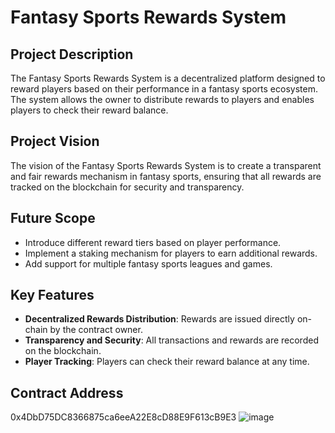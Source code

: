 # Fantasy Sports Rewards System

## Project Description
The Fantasy Sports Rewards System is a decentralized platform designed to reward players based on their performance in a fantasy sports ecosystem. The system allows the owner to distribute rewards to players and enables players to check their reward balance.

## Project Vision
The vision of the Fantasy Sports Rewards System is to create a transparent and fair rewards mechanism in fantasy sports, ensuring that all rewards are tracked on the blockchain for security and transparency.

## Future Scope
- Introduce different reward tiers based on player performance.
- Implement a staking mechanism for players to earn additional rewards.
- Add support for multiple fantasy sports leagues and games.

## Key Features
- **Decentralized Rewards Distribution**: Rewards are issued directly on-chain by the contract owner.
- **Transparency and Security**: All transactions and rewards are recorded on the blockchain.
- **Player Tracking**: Players can check their reward balance at any time.


## Contract Address
0x4DbD75DC8366875ca6eeA22E8cD88E9F613cB9E3
![image](https://github.com/user-attachments/assets/dedbce3e-c383-4681-937f-7c79ecf85bdc)
